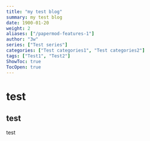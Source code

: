 ```yaml
---
title: "my test blog"
summary: my test blog
date: 1900-01-20
weight: 2
aliases: ["/papermod-features-1"]
author: "3w"
series: ["Test series"]
categories: ["Test categories1", "Test categories2"]
tags: ["Test1", "Test2"]
ShowToc: true
TocOpen: true
---
```


# test
## test
test